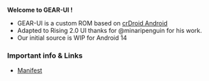 **Welcome to GEAR-UI !**

- GEAR-UI is a custom ROM based on [crDroid Android](https://github.com/crdroidandroid)
- Adapted to Rising 2.0 UI thanks for @minaripenguin for his work.
- Our initial source is WIP for Android 14

### Important info & Links

- [Manifest](https://github.com/Gear-UI/android_manifest.git)
